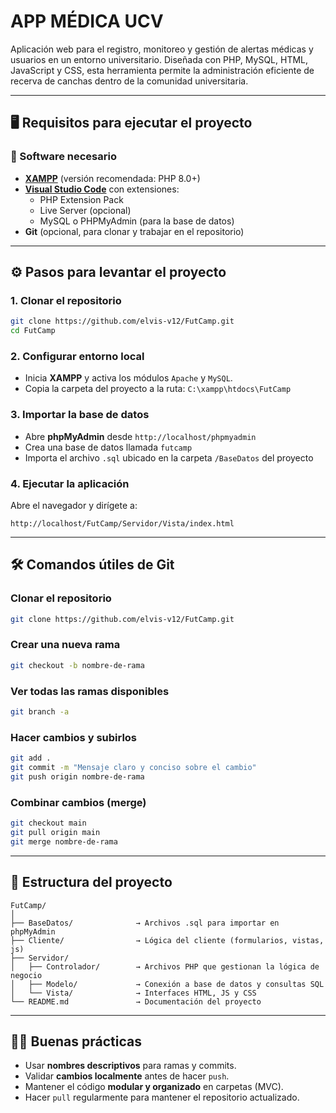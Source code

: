 
# APP MÉDICA UCV

Aplicación web para el registro, monitoreo y gestión de alertas médicas y usuarios en un entorno universitario. Diseñada con PHP, MySQL, HTML, JavaScript y CSS, esta herramienta permite la administración eficiente de recerva de canchas dentro de la comunidad universitaria.

---

## 🖥️ Requisitos para ejecutar el proyecto

### 🔧 Software necesario

- **[XAMPP](https://www.apachefriends.org/es/index.html)** (versión recomendada: PHP 8.0+)
- **[Visual Studio Code](https://code.visualstudio.com/)** con extensiones:
  - PHP Extension Pack
  - Live Server (opcional)
  - MySQL o PHPMyAdmin (para la base de datos)
- **Git** (opcional, para clonar y trabajar en el repositorio)

---

## ⚙️ Pasos para levantar el proyecto

### 1. Clonar el repositorio

```bash
git clone https://github.com/elvis-v12/FutCamp.git
cd FutCamp
```

### 2. Configurar entorno local

- Inicia **XAMPP** y activa los módulos `Apache` y `MySQL`.
- Copia la carpeta del proyecto a la ruta:
  `C:\xampp\htdocs\FutCamp`

### 3. Importar la base de datos

- Abre **phpMyAdmin** desde `http://localhost/phpmyadmin`
- Crea una base de datos llamada `futcamp`
- Importa el archivo `.sql` ubicado en la carpeta `/BaseDatos` del proyecto

### 4. Ejecutar la aplicación

Abre el navegador y dirígete a:

```
http://localhost/FutCamp/Servidor/Vista/index.html
```

---

## 🛠️ Comandos útiles de Git

### Clonar el repositorio

```bash
git clone https://github.com/elvis-v12/FutCamp.git
```

### Crear una nueva rama

```bash
git checkout -b nombre-de-rama
```

### Ver todas las ramas disponibles

```bash
git branch -a
```

### Hacer cambios y subirlos

```bash
git add .
git commit -m "Mensaje claro y conciso sobre el cambio"
git push origin nombre-de-rama
```

### Combinar cambios (merge)

```bash
git checkout main
git pull origin main
git merge nombre-de-rama
```

---

## 📁 Estructura del proyecto

```
FutCamp/
│
├── BaseDatos/              → Archivos .sql para importar en phpMyAdmin
├── Cliente/                → Lógica del cliente (formularios, vistas, js)
├── Servidor/
│   ├── Controlador/        → Archivos PHP que gestionan la lógica de negocio
│   ├── Modelo/             → Conexión a base de datos y consultas SQL
│   └── Vista/              → Interfaces HTML, JS y CSS
└── README.md               → Documentación del proyecto
```

---

## 👨‍💻 Buenas prácticas

- Usar **nombres descriptivos** para ramas y commits.
- Validar **cambios localmente** antes de hacer `push`.
- Mantener el código **modular y organizado** en carpetas (MVC).
- Hacer `pull` regularmente para mantener el repositorio actualizado.

